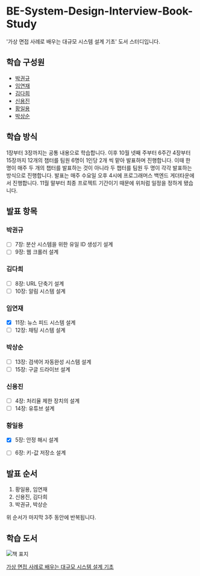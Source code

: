 # BE-System-Design-Interview-Book-Study
'가상 면접 사례로 배우는 대규모 시스템 설계 기초' 도서 스터디입니다.

## 학습 구성원
- [박권규](https://github.com/Kwonkyu)
- [임연재](https://github.com/iyj6707)
- [김다희](https://github.com/0923kdh)
- [신용진](https://github.com/sirin0762)
- [황일용](https://github.com/dlfdyd96)
- [박상순](https://github.com/SangSun-Park)

## 학습 방식
1장부터 3장까지는 공통 내용으로 학습합니다.
이후 10월 넷째 주부터 6주간 4장부터 15장까지 12개의 챕터를 팀원 6명이 1인당 2개 씩 맡아 발표하며 진행합니다. 
이때 한 명이 매주 두 개의 챕터를 발표하는 것이 아니라 두 챕터를 팀원 두 명이 각각 발표하는 방식으로 진행합니다.
발표는 매주 수요일 오후 4시에 프로그래머스 백엔드 게더타운에서 진행합니다.
11월 말부터 최종 프로젝트 기간이기 때문에 위처럼 일정을 정하게 됐습니다.

## 발표 항목
### 박권규
- [ ] 7장: 분산 시스템을 위한 유일 ID 생성기 설계
- [ ] 9장: 웹 크롤러 설계

### 김다희
- [ ] 8장: URL 단축기 설계
- [ ] 10장: 알림 시스템 설계

### 임연재
- [X] 11장: 뉴스 피드 시스템 설계
- [ ] 12장: 채팅 시스템 설계

### 박상순
- [ ] 13장: 검색어 자동완성 시스템 설계
- [ ] 15장: 구글 드라이브 설계

### 신용진
- [ ] 4장: 처리율 제한 장치의 설계
- [ ] 14장: 유튜브 설계

### 황일용
- [X] 5장: 안정 해시 설계
- [ ] 6장: 키-값 저장소 설계


## 발표 순서
1. 황일용, 임연재
2. 신용진, 김다희
3. 박권규, 박상순

위 순서가 마지막 3주 동안에 반복됩니다.

## 학습 도서
![책 표지](https://image.aladin.co.kr/product/27853/66/cover500/e552538152_1.jpg)

[가상 면접 사례로 배우는 대규모 시스템 설계 기초](https://www.aladin.co.kr/shop/wproduct.aspx?ItemId=278536695)
